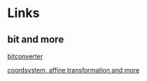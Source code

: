 # Links

## bit and more

[bitconverter](https://www.arndt-bruenner.de/mathe/scripts/Zahlensysteme.htm)

[coordsystem, affine transformation and more](https://www.wikiwand.com/en/Cartesian_coordinate_system#/Quadrants_and_octants)
